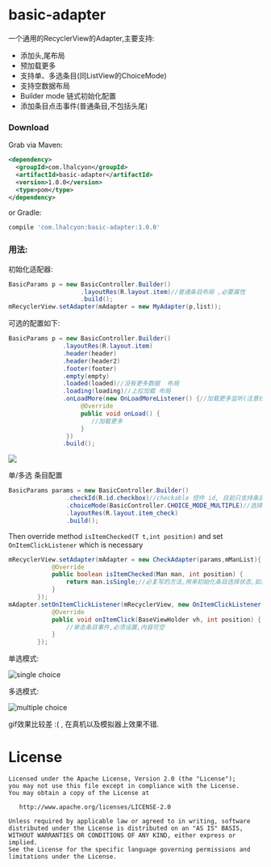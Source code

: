 # basic-adapter



 一个通用的RecyclerView的Adapter,主要支持:

* 添加头,尾布局
* 预加载更多
* 支持单、多选条目(同ListView的ChoiceMode)
* 支持空数据布局
* Builder mode 链式初始化配置
* 添加条目点击事件(普通条目,不包括头尾)



### Download

Grab via Maven:

```xml
<dependency>
  <groupId>com.lhalcyon</groupId>
  <artifactId>basic-adapter</artifactId>
  <version>1.0.0</version>
  <type>pom</type>
</dependency>
```

or Gradle:

```groovy
compile 'com.lhalcyon:basic-adapter:1.0.0' 
```



### 用法:

初始化适配器:

```java
BasicParams p = new BasicController.Builder()
					.layoutRes(R.layout.item)//普通条目布局 ,必要属性
					.build();
mRecyclerView.setAdapter(mAdapter = new MyAdapter(p,list));
```

 可选的配置如下:

```java
BasicParams p = new BasicController.Builder()
               .layoutRes(R.layout.item)
               .header(header)
               .header(header2)
               .footer(footer)
               .empty(empty)
               .loaded(loaded)//没有更多数据  布局
               .loading(loading)//上拉加载 布局
               .onLoadMore(new OnLoadMoreListener() {//加载更多监听(注意线程)
                    @Override
                    public void onLoad() {
                       //加载更多
                    }
                })
               .build();        
```

![](https://github.com/lhalcyon/basic-adapter/raw/master/art/recycler-regular.gif)



单/多选 条目配置

```java
BasicParams params = new BasicController.Builder()
                .checkId(R.id.checkbox)//checkable 控件 id, 目前只支持条目id唯一
                .choiceMode(BasicController.CHOICE_MODE_MULTIPLE)//选择模式 单选,多,无
                .layoutRes(R.layout.item_check)
                .build();
```

Then  override method  `isItemChecked(T t,int position)` and set `OnItemClickListener` which is necessary

```java
mRecyclerView.setAdapter(mAdapter = new CheckAdapter(params,mManList){
            @Override
            public boolean isItemChecked(Man man, int position) {
                return man.isSingle;//必复写的方法,用来初始化条目选择状态,如果适配器为单选,此方法却有多个条目返回,则只有最后一个返回true的条目是选中的.
            }
        });
mAdapter.setOnItemClickListener(mRecyclerView, new OnItemClickListener() {
            @Override
            public void onItemClick(BaseViewHolder vh, int position) {
                //单击条目事件,必须设置,内容可空
            }
        });
```

单选模式:

![single choice](https://github.com/lhalcyon/basic-adapter/raw/master/art/recycler-check-single.gif)



多选模式:

![multiple choice](https://github.com/lhalcyon/basic-adapter/raw/master/art/recycler-check-multiple.gif)

 gif效果比较差 :(  , 在真机以及模拟器上效果不错.



# License

```
Licensed under the Apache License, Version 2.0 (the "License");
you may not use this file except in compliance with the License.
You may obtain a copy of the License at

   http://www.apache.org/licenses/LICENSE-2.0

Unless required by applicable law or agreed to in writing, software
distributed under the License is distributed on an "AS IS" BASIS,
WITHOUT WARRANTIES OR CONDITIONS OF ANY KIND, either express or implied.
See the License for the specific language governing permissions and
limitations under the License.
```
